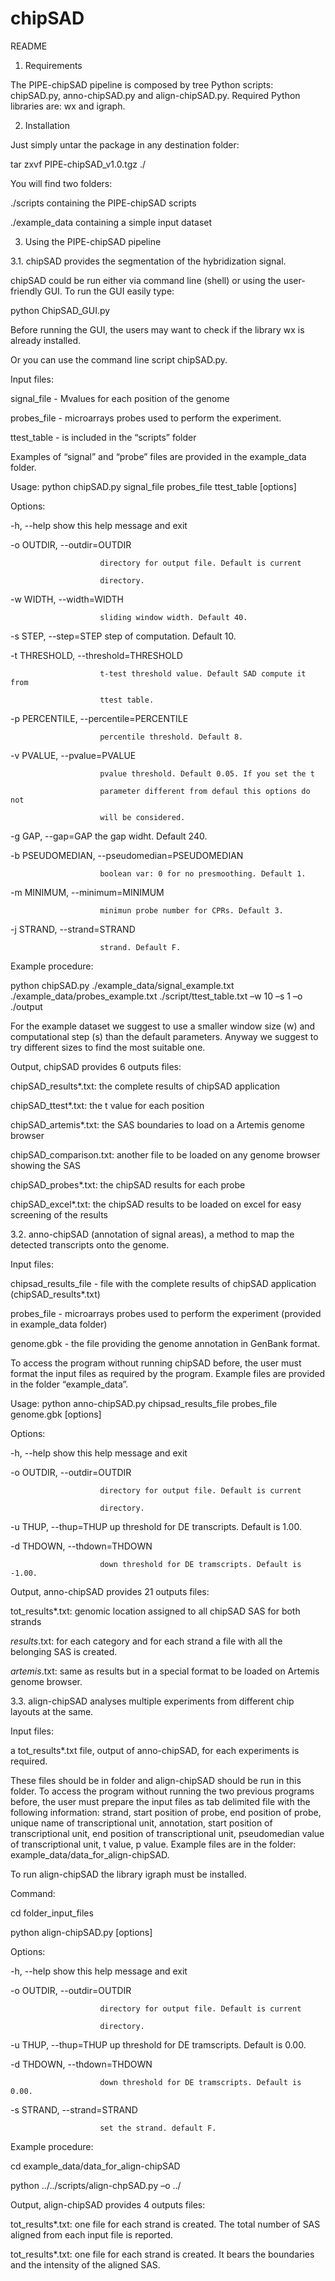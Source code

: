 # chipSAD
README

1.	Requirements

The PIPE-chipSAD pipeline is composed by tree Python scripts: chipSAD.py, anno-chipSAD.py and align-chipSAD.py.  Required Python libraries are: wx and igraph.

2.	Installation

Just simply untar the package in any destination folder:


tar zxvf PIPE-chipSAD_v1.0.tgz ./


You will find two folders:


./scripts	containing the PIPE-chipSAD scripts

./example_data  containing a simple input dataset


3.	Using the PIPE-chipSAD pipeline

3.1.	chipSAD provides the segmentation of the hybridization signal.


chipSAD could be run either via command line (shell) or using the user-friendly GUI. To run the GUI easily type:


python ChipSAD_GUI.py


Before running the GUI, the users may want to check if the library wx is already installed.


Or you can use the command line script chipSAD.py.


Input files: 


signal_file - Mvalues for each position of the genome

probes_file - microarrays probes used to perform the experiment.

ttest_table - is included in the “scripts” folder


Examples of “signal” and “probe” files are provided in the example_data folder. 


Usage: python chipSAD.py signal_file probes_file ttest_table [options]


Options:


  -h, --help            show this help message and exit
  
  -o OUTDIR, --outdir=OUTDIR
  
                        directory for output file. Default is current
                        
                        directory.
                        
  -w WIDTH, --width=WIDTH
  
                        sliding window width. Default 40.
                        
  -s STEP, --step=STEP  step of computation. Default 10.
  
  -t THRESHOLD, --threshold=THRESHOLD
  
                        t-test threshold value. Default SAD compute it from
                        
                        ttest table.
                        
  -p PERCENTILE, --percentile=PERCENTILE
  
                        percentile threshold. Default 8.
                        
  -v PVALUE, --pvalue=PVALUE
  
                        pvalue threshold. Default 0.05. If you set the t
                        
                        parameter different from defaul this options do not
                        
                        will be considered.
                        
  -g GAP, --gap=GAP     the gap widht. Default 240.
  
  -b PSEUDOMEDIAN, --pseudomedian=PSEUDOMEDIAN
  
                        boolean var: 0 for no presmoothing. Default 1.
                        
  -m MINIMUM, --minimum=MINIMUM
  
                        minimun probe number for CPRs. Default 3.
                        
  -j STRAND, --strand=STRAND
  
                        strand. Default F.
                        



Example procedure:


python chipSAD.py ./example_data/signal_example.txt ./example_data/probes_example.txt ./script/ttest_table.txt –w 10 –s 1 –o ./output


For the example dataset we suggest to use a smaller window size (w) and computational step (s) than the default parameters. Anyway we suggest to try different sizes to find the most suitable one.


Output, chipSAD provides 6 outputs files:


chipSAD_results*.txt: the complete results of chipSAD application

chipSAD_ttest*.txt: the t value for each position

chipSAD_artemis*.txt: the SAS boundaries to load on a Artemis genome browser

chipSAD_comparison.txt: another file to be loaded on any genome browser showing the SAS

chipSAD_probes*.txt: the chipSAD results for each probe

chipSAD_excel*.txt: the chipSAD results to be loaded on excel for easy screening of the results



3.2.	anno-chipSAD (annotation of signal areas), a method to map the detected transcripts onto the genome.


Input files: 


chipsad_results_file - file with the complete results of chipSAD application (chipSAD_results*.txt)

probes_file - microarrays probes used to perform the experiment (provided in example_data folder)

 genome.gbk - the file providing the genome annotation in GenBank format.  
 

To access the program without running chipSAD before, the user must format the input files as required by the program. Example files are provided in the folder “example_data”. 


Usage: python anno-chipSAD.py chipsad_results_file probes_file genome.gbk [options]



Options:


  -h, --help            show this help message and exit
  
  -o OUTDIR, --outdir=OUTDIR
  
                        directory for output file. Default is current
                        
                        directory.
                        
  -u THUP, --thup=THUP  up threshold for DE transcripts. Default is 1.00.
  
  -d THDOWN, --thdown=THDOWN
  
                        down threshold for DE tramscripts. Default is -1.00.
                        
                        


Output, anno-chipSAD provides 21 outputs files:


tot_results*.txt: genomic location assigned to all chipSAD SAS for both strands

*_results_*.txt: for each category and for each strand a file with all the belonging SAS is created.

*_artemis_*.txt: same as results but in a special format to be loaded on Artemis genome browser.




3.3.	align-chipSAD analyses multiple experiments from different chip layouts at the same.


Input files: 


a  tot_results*.txt file, output of anno-chipSAD, for each experiments is required. 


These files should be in folder and align-chipSAD should be run in this folder.  To access the program without running the two previous programs before, the user must prepare the input files as tab delimited file with the following information: strand, start position of probe, end position of probe, unique name of transcriptional unit, annotation, start position of transcriptional unit, end position of transcriptional unit, pseudomedian value of transcriptional unit, t value, p value.  Example files are in the folder: example_data/data_for_align-chipSAD.



To run align-chipSAD the library igraph must be installed.


Command: 


cd folder_input_files

python align-chipSAD.py [options]



Options:


  -h, --help            show this help message and exit
  
  -o OUTDIR, --outdir=OUTDIR
  
                        directory for output file. Default is current
                        
                        directory.
                        
  -u THUP, --thup=THUP  up threshold for DE tramscripts. Default is 0.00.
  
  -d THDOWN, --thdown=THDOWN
  
                        down threshold for DE tramscripts. Default is 0.00.
                        
  -s STRAND, --strand=STRAND
  
                        set the strand. default F.
                        
                        


Example procedure:


cd example_data/data_for_align-chipSAD

python ../../scripts/align-chpSAD.py –o ../



Output, align-chipSAD provides 4 outputs files:


tot_results*.txt: one file for each strand is created. The total number of SAS aligned from each input file is reported.

tot_results*.txt: one file for each strand is created. It bears the boundaries and the intensity of the aligned SAS.


